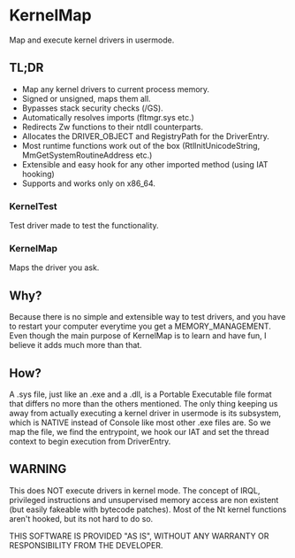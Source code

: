 # KernelMap
Map and execute kernel drivers in usermode.

## TL;DR
- Map any kernel drivers to current process memory.
- Signed or unsigned, maps them all.
- Bypasses stack security checks (/GS).
- Automatically resolves imports (fltmgr.sys etc.)
- Redirects Zw functions to their ntdll counterparts.
- Allocates the DRIVER_OBJECT and RegistryPath for the DriverEntry.
- Most runtime functions work out of the box (RtlInitUnicodeString, MmGetSystemRoutineAddress etc.)
- Extensible and easy hook for any other imported method (using IAT hooking)
- Supports and works only on x86_64.

### KernelTest
Test driver made to test the functionality.

### KernelMap
Maps the driver you ask.

## Why?
Because there is no simple and extensible way to test drivers, and you have to restart your computer everytime you get a MEMORY_MANAGEMENT.
Even though the main purpose of KernelMap is to learn and have fun, I believe it adds much more than that.

## How?
A .sys file, just like an .exe and a .dll, is a Portable Executable file format that differs no more than the others mentioned.
The only thing keeping us away from actually executing a kernel driver in usermode is its subsystem, which is NATIVE instead of Console like most other .exe files are.
So we map the file, we find the entrypoint, we hook our IAT and set the thread context to begin execution from DriverEntry.

## WARNING
This does NOT execute drivers in kernel mode. The concept of IRQL, privileged instructions and unsupervised memory access are non existent (but easily fakeable with bytecode patches).
Most of the Nt kernel functions aren't hooked, but its not hard to do so.

THIS SOFTWARE IS PROVIDED "AS IS", WITHOUT ANY WARRANTY OR RESPONSIBILITY FROM THE DEVELOPER.
